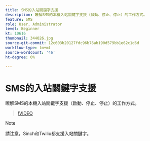 ```yaml
---
title: SMS的入站關鍵字支援
description: 瞭解SMS的本機入站關鍵字支援（啟動、停止、停止）的工作方式。
feature: SMS
role: User, Administrator
level: Beginner
kt: 10616
thumbnail: 344026.jpg
source-git-commit: 12c603b20127fdc96b76ab190d579bb1e62c1d6d
workflow-type: tm+mt
source-wordcount: '46'
ht-degree: 0%

---
```


# SMS的入站關鍵字支援

瞭解SMS的本機入站關鍵字支援（啟動、停止、停止）的工作方式。

>[!VIDEO](https://video.tv.adobe.com/v/344026?quality=12&learn=on)

>[!NOTE]
>
>請注意，Sinch和Twilio都支援入站關鍵字。
